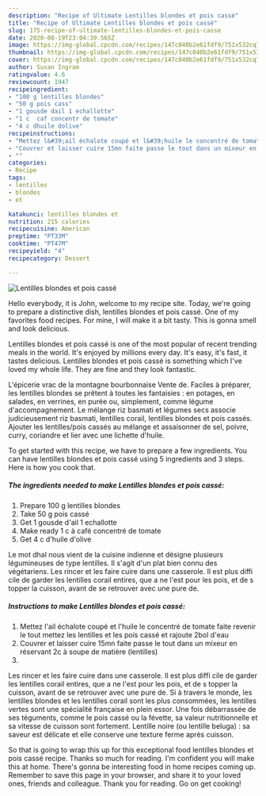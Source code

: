 ```yaml
---
description: "Recipe of Ultimate Lentilles blondes et pois cassé"
title: "Recipe of Ultimate Lentilles blondes et pois cassé"
slug: 175-recipe-of-ultimate-lentilles-blondes-et-pois-casse
date: 2020-08-19T23:04:39.565Z
image: https://img-global.cpcdn.com/recipes/147c040b2e61fdf9/751x532cq70/lentilles-blondes-et-pois-casse-photo-principale-de-la-recette.jpg
thumbnail: https://img-global.cpcdn.com/recipes/147c040b2e61fdf9/751x532cq70/lentilles-blondes-et-pois-casse-photo-principale-de-la-recette.jpg
cover: https://img-global.cpcdn.com/recipes/147c040b2e61fdf9/751x532cq70/lentilles-blondes-et-pois-casse-photo-principale-de-la-recette.jpg
author: Susan Ingram
ratingvalue: 4.6
reviewcount: 1947
recipeingredient:
- "100 g lentilles blondes"
- "50 g pois cass"
- "1 gousde dail 1 echallotte"
- "1 c  caf concentr de tomate"
- "4 c dhuile dolive"
recipeinstructions:
- "Mettez l&#39;ail échalote coupé et l&#39;huile le concentré de tomate faite revenir le tout mettez les lentilles et les pois cassé et rajoute 2bol d&#39;eau"
- "Couvrer et laisser cuire 15mn faite passe le tout dans un mixeur en réservant 2c à soupe de matière (lentilles)"
- ""
categories:
- Recipe
tags:
- lentilles
- blondes
- et

katakunci: lentilles blondes et 
nutrition: 215 calories
recipecuisine: American
preptime: "PT33M"
cooktime: "PT47M"
recipeyield: "4"
recipecategory: Dessert

---
```



![Lentilles blondes et pois cassé](https://img-global.cpcdn.com/recipes/147c040b2e61fdf9/751x532cq70/lentilles-blondes-et-pois-casse-photo-principale-de-la-recette.jpg)

Hello everybody, it is John, welcome to my recipe site. Today, we're going to prepare a distinctive dish, lentilles blondes et pois cassé. One of my favorites food recipes. For mine, I will make it a bit tasty. This is gonna smell and look delicious.

Lentilles blondes et pois cassé is one of the most popular of recent trending meals in the world. It's enjoyed by millions every day. It's easy, it's fast, it tastes delicious. Lentilles blondes et pois cassé is something which I've loved my whole life. They are fine and they look fantastic.

L&#39;épicerie vrac de la montagne bourbonnaise Vente de. Faciles à préparer, les lentilles blondes se prêtent à toutes les fantaisies : en potages, en salades, en verrines, en purée ou, simplement, comme légume d&#39;accompagnement. Le mélange riz basmati et légumes secs associe judicieusement riz basmati, lentilles corail, lentilles blondes et pois cassés. Ajouter les lentilles/pois cassés au mélange et assaisonner de sel, poivre, curry, coriandre et lier avec une lichette d&#39;huile.


To get started with this recipe, we have to prepare a few ingredients. You can have lentilles blondes et pois cassé using 5 ingredients and 3 steps. Here is how you cook that.

<!--inarticleads1-->

##### The ingredients needed to make Lentilles blondes et pois cassé:

1. Prepare 100 g lentilles blondes
1. Take 50 g pois cassé
1. Get 1 gousde d&#39;ail 1 echallotte
1. Make ready 1 c à café concentré de tomate
1. Get 4 c d&#39;huile d&#39;olive


Le mot dhal nous vient de la cuisine indienne et désigne plusieurs légumineuses de type lentilles. Il s&#39;agit d&#39;un plat bien connu des végétariens. Les rincer et les faire cuire dans une casserole. Il est plus diffi cile de garder les lentilles corail entires, que a ne l&#39;est pour les pois, et de s topper la cuisson, avant de se retrouver avec une pure de. 

<!--inarticleads2-->

##### Instructions to make Lentilles blondes et pois cassé:

1. Mettez l&#39;ail échalote coupé et l&#39;huile le concentré de tomate faite revenir le tout mettez les lentilles et les pois cassé et rajoute 2bol d&#39;eau
1. Couvrer et laisser cuire 15mn faite passe le tout dans un mixeur en réservant 2c à soupe de matière (lentilles)
1. 


Les rincer et les faire cuire dans une casserole. Il est plus diffi cile de garder les lentilles corail entires, que a ne l&#39;est pour les pois, et de s topper la cuisson, avant de se retrouver avec une pure de. Si à travers le monde, les lentilles blondes et les lentilles corail sont les plus consommées, les lentilles vertes sont une spécialité française en plein essor. Une fois débarrassée de ses téguments, comme le pois cassé ou la févette, sa valeur nutritionnelle et sa vitesse de cuisson sont fortement. Lentille noire (ou lentille beluga) : sa saveur est délicate et elle conserve une texture ferme après cuisson. 

So that is going to wrap this up for this exceptional food lentilles blondes et pois cassé recipe. Thanks so much for reading. I'm confident you will make this at home. There's gonna be interesting food in home recipes coming up. Remember to save this page in your browser, and share it to your loved ones, friends and colleague. Thank you for reading. Go on get cooking!
